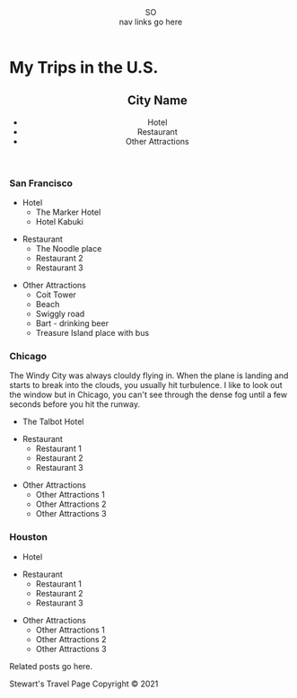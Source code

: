 <!DOCTYPE html>
<html>
<head>
<meta charset="utf-8">
<title>Stewart's Travel Page</title>
<style>

</style>
</head>
<body>
<header>
SO <nav> nav links go here </nav>
  </header>

<h1>My Trips in the U.S.</h1>

<header>
  <ul> <h2> City Name </h2>
          <li>Hotel</li>
          <li>Restaurant</li>
          <li>Other Attractions</li>
        </ul>
</header>

<h3> San Francisco </h3>

<section>
<ul>

<li>Hotel
  <ul>
    <li>The Marker Hotel</li>
    <li>Hotel Kabuki</li>
     </ul>
  </li>
  <p></p>
<li>Restaurant
            <ul>
          <li>The Noodle place</li>
          <li>Restaurant 2</li>
          <li>Restaurant 3</li>
        </ul>
      </li>
<p></p>
<li>Other Attractions
        <ul>
  <li>Coit Tower</li>
          <li>Beach</li>
          <li>Swiggly road</li>
  <li>Bart - drinking beer</li>
  <li>Treasure Island place with bus</li>
  </ul>
  </li>
</ul>

</section>


   <h3>Chicago </h3> 
   
   <section> The Windy City was always clouldy flying in. When the plane is landing and starts to break into the clouds, you usually hit turbulence. I like to look out the window but in Chicago, you can't see through the dense fog until a few seconds before you hit the runway.
  <p></p>

<ul>
      <li>The Talbot Hotel</li>
      <p></p>
    <p></p>
  <li>Restaurant
            <ul>
          <li>Restaurant 1</li>
          <li>Restaurant 2</li>
          <li>Restaurant 3</li>
        </ul>
      </li>
      <p></p>
  <li>Other Attractions
  <ul>
          <li>Other Attractions 1</li>
          <li>Other Attractions 2</li>
          <li>Other Attractions 3</li>
        </ul>
  </li>
    </ul>

</section>

<h3> Houston </h3>

<section>
<ul>
      <li>Hotel</li>
    <p></p>
      <li>Restaurant
            <ul>
          <li>Restaurant 1</li>
          <li>Restaurant 2</li>
          <li>Restaurant 3</li>
        </ul>
      </li>
    <p></p>
      <li>Other Attractions
  <ul>
          <li>Other Attractions 1</li>
          <li>Other Attractions 2</li>
          <li>Other Attractions 3</li>
        </ul>
  </li>
    </ul>

</section>



<aside>
Related posts go here.
</aside>
  <p></p>
    </body>
<p>
<footer>
Stewart's Travel Page Copyright &copy; 2021
</footer>
</p>

</html>
